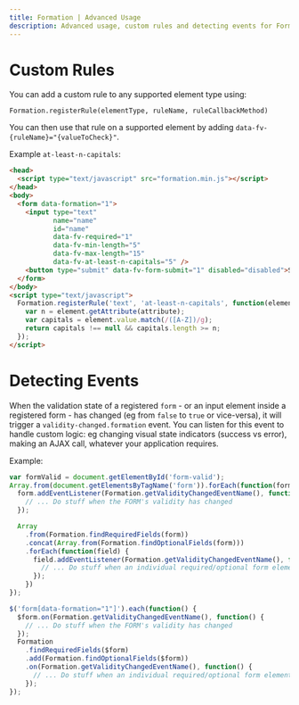 ```yaml
---
title: Formation | Advanced Usage
description: Advanced usage, custom rules and detecting events for Formation form validation library
---
```


# Custom Rules

You can add a custom rule to any supported element type using:

    Formation.registerRule(elementType, ruleName, ruleCallbackMethod) 

You can then use that rule on a supported element by adding `data-fv-{ruleName}="{valueToCheck}"`. 

Example `at-least-n-capitals`:

```html
<head>
  <script type="text/javascript" src="formation.min.js"></script>
</head>
<body>
  <form data-formation="1">
    <input type="text" 
           name="name" 
           id="name" 
           data-fv-required="1" 
           data-fv-min-length="5" 
           data-fv-max-length="15"
           data-fv-at-least-n-capitals="5" />
    <button type="submit" data-fv-form-submit="1" disabled="disabled">Submit</button>
  </form>
</body>
<script type="text/javascript">
  Formation.registerRule('text', 'at-least-n-capitals', function(element, attribute) {
    var n = element.getAttribute(attribute);
    var capitals = element.value.match(/([A-Z])/g);
    return capitals !== null && capitals.length >= n;
  });
</script>
```

# Detecting Events

When the validation state of a registered `form` - or an input element inside a registered form - has changed 
 (eg from `false` to `true` or vice-versa), it will trigger a `validity-changed.formation` event. You can listen
 for this event to handle custom logic: eg changing visual state indicators (success vs error), making an AJAX call,
 whatever your application requires.

Example:

```javascript
var formValid = document.getElementById('form-valid');
Array.from(document.getElementsByTagName('form')).forEach(function(form) {
  form.addEventListener(Formation.getValidityChangedEventName(), function() {
    // ... Do stuff when the FORM's validity has changed
  });

  Array
    .from(Formation.findRequiredFields(form))
    .concat(Array.from(Formation.findOptionalFields(form)))
    .forEach(function(field) {
      field.addEventListener(Formation.getValidityChangedEventName(), function(event) {
        // ... Do stuff when an individual required/optional form element's validity has changed
      });
    })
});

$('form[data-formation="1"]').each(function() {
  $form.on(Formation.getValidityChangedEventName(), function() {
    // ... Do stuff when the FORM's validity has changed
  });
  Formation
    .findRequiredFields($form)
    .add(Formation.findOptionalFields($form))
    .on(Formation.getValidityChangedEventName(), function() {
      // ... Do stuff when an individual required/optional form element's validity has changed
    });
});
```
